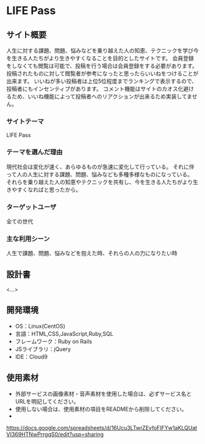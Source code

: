 # LIFE Pass

## サイト概要
人生に対する課題、問題、悩みなどを乗り越えた人の知恵、テクニックを学び今を生きる人たちがより生きやすくなることを目的としたサイトです。
会員登録をしなくても閲覧は可能で、投稿を行う場合は会員登録をする必要があります。
投稿されたものに対して閲覧者が参考になったと思ったらいいねをつけることが出来ます。
いいねが多い投稿者は上位5位程度までランキングで表示するので、投稿者にもインセンティブがあります。
コメント機能はサイトのカオス化避けるため、いいね機能によって投稿者へのリアクションが出来るため実装してません。

### サイトテーマ
LIFE Pass

### テーマを選んだ理由
現代社会は変化が速く、あらゆるものが急速に変化して行っている。
それに伴って人の人生に対する課題、問題、悩みなども多種多様なものになっている。
それらを乗り越えた人の知恵やテクニックを共有し、今を生きる人たちがより生きやすくなればと思ったから。

### ターゲットユーザ
全ての世代

### 主な利用シーン
人生で課題、問題、悩みなどを抱えた時、それらの人の力になりたい時

## 設計書
<...>

## 開発環境
- OS：Linux(CentOS)
- 言語：HTML,CSS,JavaScript,Ruby,SQL
- フレームワーク：Ruby on Rails
- JSライブラリ：jQuery
- IDE：Cloud9

## 使用素材
- 外部サービスの画像素材・音声素材を使用した場合は、必ずサービス名とURLを明記してください。
- 使用しない場合は、使用素材の項目をREADMEから削除してください。
-

https://docs.google.com/spreadsheets/d/16Ucu3LTwrZEyfoFIFYw1aKLQUatVI369HTNwPrrgqS0/edit?usp=sharing